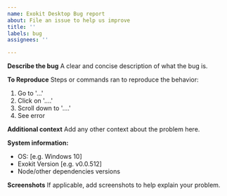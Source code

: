 ```yaml
---
name: Exokit Desktop Bug report
about: File an issue to help us improve
title: ''
labels: bug
assignees: ''

---
```


**Describe the bug**
A clear and concise description of what the bug is.

**To Reproduce**
Steps or commands ran to reproduce the behavior:
1. Go to '...'
2. Click on '....'
3. Scroll down to '....'
4. See error

**Additional context**
Add any other context about the problem here.

**System information:**
 - OS: [e.g. Windows 10]
 - Exokit Version [e.g. v0.0.512]
-  Node/other dependencies versions

**Screenshots**
If applicable, add screenshots to help explain your problem.
